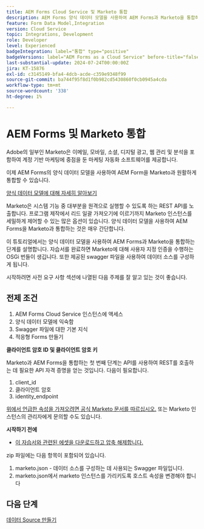 ```yaml
---
title: AEM Forms Cloud Service 및 Marketo 통합
description: AEM Forms 양식 데이터 모델을 사용하여 AEM Forms과 Marketo을 통합하는 방법을 알아봅니다.
feature: Form Data Model,Integration
version: Cloud Service
topic: Integrations, Development
role: Developer
level: Experienced
badgeIntegration: label="통합" type="positive"
badgeVersions: label="AEM Forms as a Cloud Service" before-title="false"
last-substantial-update: 2024-07-24T00:00:00Z
jira: KT-15876
exl-id: c3145149-bfa4-4dcb-acde-c359e9348f99
source-git-commit: ba744f95f8d1f0b982cd5430860f0cb0945a4cda
workflow-type: tm+mt
source-wordcount: '338'
ht-degree: 1%

---
```


# AEM Forms 및 Marketo 통합

Adobe의 일부인 Marketo은 이메일, 모바일, 소셜, 디지털 광고, 웹 관리 및 분석을 포함하여 계정 기반 마케팅에 중점을 둔 마케팅 자동화 소프트웨어를 제공합니다.

이제 AEM Forms의 양식 데이터 모델을 사용하여 AEM Form을 Marketo과 원활하게 통합할 수 있습니다.

[양식 데이터 모델에 대해 자세히 알아보기](https://helpx.adobe.com/experience-manager/6-5/forms/using/data-integration.html)

Marketo은 시스템 기능 중 대부분을 원격으로 실행할 수 있도록 하는 REST API를 노출합니다. 프로그램 제작에서 리드 일괄 가져오기에 이르기까지 Marketo 인스턴스를 세밀하게 제어할 수 있는 많은 옵션이 있습니다. 양식 데이터 모델을 사용하여 AEM Forms을 Marketo과 통합하는 것은 매우 간단합니다.

이 튜토리얼에서는 양식 데이터 모델을 사용하여 AEM Forms과 Marketo을 통합하는 단계를 설명합니다. 자습서를 완료하면 Marketo에 대해 사용자 지정 인증을 수행하는 OSGi 번들이 생깁니다. 또한 제공된 swagger 파일을 사용하여 데이터 소스를 구성하게 됩니다.

시작하려면 사전 요구 사항 섹션에 나열된 다음 주제를 잘 알고 있는 것이 좋습니다.

## 전제 조건

1. AEM Forms Cloud Service 인스턴스에 액세스
1. 양식 데이터 모델에 익숙함
1. Swagger 파일에 대한 기본 지식
1. 적응형 Forms 만들기

**클라이언트 암호 ID 및 클라이언트 암호 키**

Marketo과 AEM Forms을 통합하는 첫 번째 단계는 API를 사용하여 REST를 호출하는 데 필요한 API 자격 증명을 얻는 것입니다. 다음이 필요합니다.

1. client_id
1. 클라이언트 암호
1. identity_endpoint

[위에서 언급한 속성을 가져오려면 공식 Marketo 문서를 따르십시오.](https://developers.marketo.com/rest-api/) 또는 Marketo 인스턴스의 관리자에게 문의할 수도 있습니다.

**시작하기 전에**

* [이 자습서와 관련된 에셋을 다운로드하고 압축 해제합니다.](assets/marketo.zip)

zip 파일에는 다음 항목이 포함되어 있습니다.

1. marketo.json - 데이터 소스를 구성하는 데 사용되는 Swagger 파일입니다.
1. marketo.json에서 marketo 인스턴스를 가리키도록 호스트 속성을 변경해야 합니다

## 다음 단계

[데이터 Source 만들기](./part2.md)
